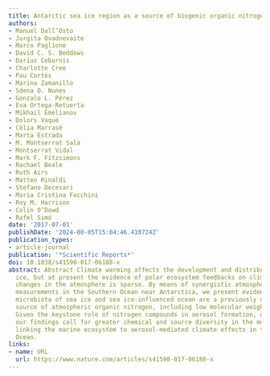 ```yaml
---
title: Antarctic sea ice region as a source of biogenic organic nitrogen in aerosols
authors:
- Manuel Dall’Osto
- Jurgita Ovadnevaite
- Marco Paglione
- David C. S. Beddows
- Darius Ceburnis
- Charlotte Cree
- Pau Cortés
- Marina Zamanillo
- Sdena O. Nunes
- Gonzalo L. Pérez
- Eva Ortega-Retuerta
- Mikhail Emelianov
- Dolors Vaqué
- Cèlia Marrasé
- Marta Estrada
- M. Montserrat Sala
- Montserrat Vidal
- Mark F. Fitzsimons
- Rachael Beale
- Ruth Airs
- Matteo Rinaldi
- Stefano Decesari
- Maria Cristina Facchini
- Roy M. Harrison
- Colin O’Dowd
- Rafel Simó
date: '2017-07-01'
publishDate: '2024-08-05T15:04:46.410724Z'
publication_types:
- article-journal
publication: '*Scientific Reports*'
doi: 10.1038/s41598-017-06188-x
abstract: Abstract Climate warming affects the development and distribution of sea
  ice, but at present the evidence of polar ecosystem feedbacks on climate through
  changes in the atmosphere is sparse. By means of synergistic atmospheric and oceanic
  measurements in the Southern Ocean near Antarctica, we present evidence that the
  microbiota of sea ice and sea ice-influenced ocean are a previously unknown significant
  source of atmospheric organic nitrogen, including low molecular weight alkyl-amines.
  Given the keystone role of nitrogen compounds in aerosol formation, growth and neutralization,
  our findings call for greater chemical and source diversity in the modelling efforts
  linking the marine ecosystem to aerosol-mediated climate effects in the Southern
  Ocean.
links:
- name: URL
  url: https://www.nature.com/articles/s41598-017-06188-x
---
```

